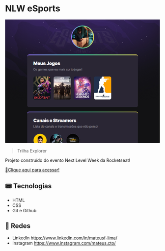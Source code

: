 # NLW eSports 

![preview](./.github/preview.png)

> Trilha Explorer

Projeto construído do evento Next Level Week da Rocketseat!

[🔗Clique aqui para acessar!](https://mateuscto.github.io/nlw-esports-explorer)

## 📟 Tecnologias

  - HTML
  - CSS
  - Git e Github

## 📱 Redes
- LinkedIn https://www.linkedin.com/in/mateusf-lima/
- Instagram https://www.instagram.com/mateus.cto/